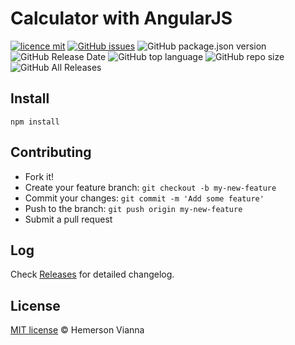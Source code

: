 # Calculator with AngularJS

[![licence mit](https://img.shields.io/badge/license-MIT-blue.svg?style=flat-square)](http://hemersonvianna.mit-license.org/)
[![GitHub issues](https://img.shields.io/github/issues/org-victorinox/resource-angularjs-calculator.svg)](https://github.com/org-victorinox/resource-angularjs-calculator/issues)
![GitHub package.json version](https://img.shields.io/github/package-json/v/org-victorinox/resource-angularjs-calculator.svg)
![GitHub Release Date](https://img.shields.io/github/release-date/org-victorinox/resource-angularjs-calculator.svg)
![GitHub top language](https://img.shields.io/github/languages/top/org-victorinox/resource-angularjs-calculator.svg)
![GitHub repo size](https://img.shields.io/github/repo-size/org-victorinox/resource-angularjs-calculator.svg)
![GitHub All Releases](https://img.shields.io/github/downloads/org-victorinox/resource-angularjs-calculator/total.svg)

## Install

```
npm install
```

## Contributing

- Fork it!
- Create your feature branch: `git checkout -b my-new-feature`
- Commit your changes: `git commit -m 'Add some feature'`
- Push to the branch: `git push origin my-new-feature`
- Submit a pull request

## Log

Check [Releases](https://github.com/org-victorinox/resource-angularjs-calculator/releases) for detailed changelog.

## License

[MIT license](http://hemersonvianna.mit-license.org/) © Hemerson Vianna
